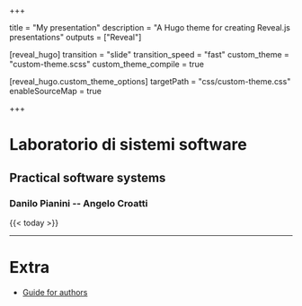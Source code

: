  
+++

title = "My presentation"
description = "A Hugo theme for creating Reveal.js presentations"
outputs = ["Reveal"]

[reveal_hugo]
transition = "slide"
transition_speed = "fast"
custom_theme = "custom-theme.scss"
custom_theme_compile = true

[reveal_hugo.custom_theme_options]
targetPath = "css/custom-theme.css"
enableSourceMap = true

+++

# Laboratorio di sistemi software

## Practical software systems

### Danilo Pianini -- Angelo Croatti

{{< today >}}

---

# Extra

* [Guide for authors](guide)

